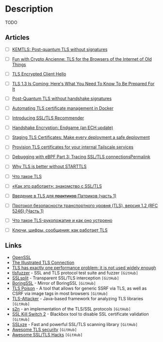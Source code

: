 # Description

TODO


## Articles

- [ ] [KEMTLS: Post-quantum TLS without signatures](https://blog.cloudflare.com/kemtls-post-quantum-tls-without-signatures/)
- [ ] [Fun with Crypto Ancienne: TLS for the Browsers of the Internet of Old Things](https://oldvcr.blogspot.com/2020/11/fun-with-crypto-ancienne-tls-for.html)
- [ ] [TLS Encrypted Client Hello](https://tlswg.org/draft-ietf-tls-esni/draft-ietf-tls-esni.html)
- [ ] [TLS 1.3 Is Coming: Here's What You Need To Know To Be Prepared For It](https://www.forbes.com/sites/forbestechcouncil/2019/12/10/tls-1-3-is-coming-heres-what-you-need-to-know-to-be-prepared-for-it/?sh=4ad1fb2f58af)
- [ ] [Post-Quantum TLS without handshake signatures](https://thomwiggers.nl/publication/kemtls/)
- [ ] [Automating TLS certificate management in Docker](https://smallstep.com/blog/automate-docker-ssl-tls-certificates/)
- [ ] [Introducing SSL/TLS Recommender](https://blog.cloudflare.com/ssl-tls-recommender/)
- [ ] [Handshake Encryption: Endgame (an ECH update)](https://blog.cloudflare.com/handshake-encryption-endgame-an-ech-update/)
- [ ] [Staging TLS Certificates: Make every deployment a safe deployment](https://blog.cloudflare.com/staging-tls-certificate-every-deployment-safe-deployment/)
- [ ] [Provision TLS certificates for your internal Tailscale services](https://tailscale.com/blog/tls-certs/)
- [ ] [Debugging with eBPF Part 3: Tracing SSL/TLS connectionsPermalink](https://blog.px.dev/ebpf-openssl-tracing/)
- [ ] [Why TLS is better without STARTTLS](https://nostarttls.secvuln.info/)
- [ ] [Что такое TLS](https://habr.com/ru/post/258285/)
- [ ] [«Как это работает»: знакомство с SSL/TLS](https://habr.com/ru/company/1cloud/blog/326292/)
- [ ] [Введение в TLS для ~~практиков~~ Патриков (часть 1)](https://habr.com/ru/company/plesk/blog/502604/)
- [ ] [Протокол безопасности транспортного уровня (TLS), версия 1.2 (RFC 5246) (Часть 1)](https://habr.com/ru/post/573268/)
- [ ] [Что такое TLS-рукопожатие и как оно устроено](https://tproger.ru/articles/tls-handshake-explained/)
- [ ] [Ключи, шифры, сообщения: как работает TLS](https://tls.dxdt.ru/tls.html)


## Links

- [OpenSSL](https://www.openssl.org/)
- [The Illustrated TLS Connection](https://tls.ulfheim.net/)
- [TLS has exactly one performance problem: it is not used widely enough](https://istlsfastyet.com/)
- [tlsfuzzer](https://github.com/tlsfuzzer/tlsfuzzer) - SSL and TLS protocol test suite and fuzzer `[GitHub]`
- [SSLsplit](https://github.com/droe/sslsplit) - Transparent SSL/TLS interception `[GitHub]`
- [BoringSSL](https://github.com/google/boringssl) - Mirror of BoringSSL `[GitHub]`
- [TLS Poison](https://github.com/jmdx/TLS-poison) - A tool that allows for generic SSRF via TLS, as well as CSRF via image tags in most browsers `[GitHub]`
- [TLS-Attacker](https://github.com/tls-attacker/TLS-Attacker) - Java-based framework for analyzing TLS libraries `[GitHub]`
- [s2n](https://github.com/aws/s2n-tls) - an implementation of the TLS/SSL protocols `[GitHub]`
- [SSL Kill Switch 2](https://github.com/nabla-c0d3/ssl-kill-switch2) - Blackbox tool to disable SSL certificate validation `[GitHub]`
- [SSLyze](https://github.com/nabla-c0d3/sslyze) - Fast and powerful SSL/TLS scanning library `[GitHub]`
- [Awesome TLS security](https://github.com/edelahozuah/awesome-tls-security) `[GitHub]`
- [Awesome SSL/TLS Hacks](https://github.com/lennysec/awesome-tls-hacks) `[GitHub]`
